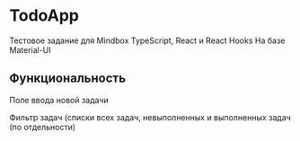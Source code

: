 # TodoApp

Тестовое задание для Mindbox
TypeScript, React и React Hooks
На базе Material-UI

## Функциональность

Поле ввода новой задачи

Фильтр задач (списки всех задач, невыполненных и выполненных задач (по отдельности)
